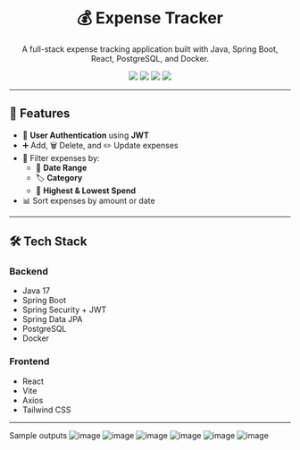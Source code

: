 <h1 align="center">💰 Expense Tracker</h1>
<p align="center">A full-stack expense tracking application built with Java, Spring Boot, React, PostgreSQL, and Docker.</p>

<p align="center">
  <img src="https://img.shields.io/badge/backend-SpringBoot-green?style=flat-square" />
  <img src="https://img.shields.io/badge/frontend-React-blue?style=flat-square" />
  <img src="https://img.shields.io/badge/database-PostgreSQL-blue?style=flat-square" />
  <img src="https://img.shields.io/badge/containerized-Docker-blue?style=flat-square" />
</p>

---

## 🚀 Features

- 🔐 **User Authentication** using **JWT**
- ➕ Add, 🗑️ Delete, and ✏️ Update expenses
- 🔎 Filter expenses by:
  - 📅 **Date Range**
  - 🏷️ **Category**
  - 💸 **Highest & Lowest Spend**
- 📊 Sort expenses by amount or date

---

## 🛠️ Tech Stack

### Backend
- Java 17
- Spring Boot
- Spring Security + JWT
- Spring Data JPA
- PostgreSQL
- Docker

### Frontend
- React
- Vite
- Axios
- Tailwind CSS 

---


Sample outputs
![image](https://github.com/user-attachments/assets/da9b6d26-890e-47eb-95ae-cb6a9372370f)
![image](https://github.com/user-attachments/assets/fefa6c63-2639-4cb0-9a71-dcd67b7e0209)
![image](https://github.com/user-attachments/assets/3f385ca4-f804-480e-8be8-54be9b618160)
![image](https://github.com/user-attachments/assets/e5158e89-a31c-4160-9700-27ab23105d95)
![image](https://github.com/user-attachments/assets/fd731eec-8ce4-4a5e-9d4c-1d9a21507a47)
![image](https://github.com/user-attachments/assets/e7c90e72-e40a-4fd8-8b94-31b4132a113e)


